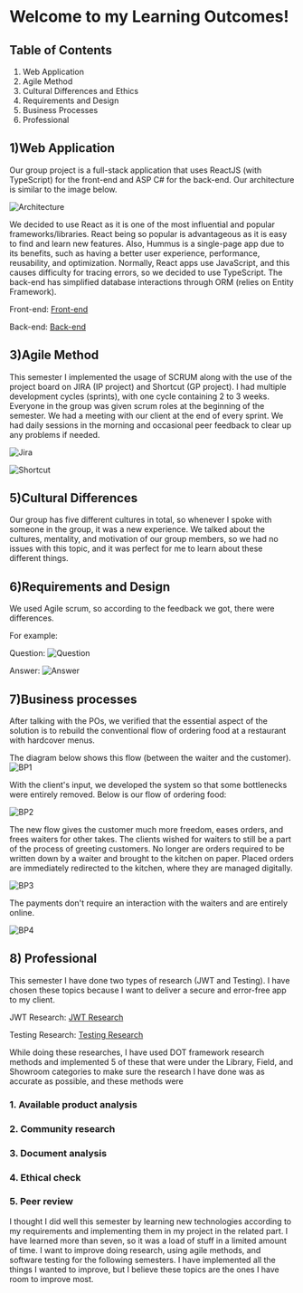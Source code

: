 # Welcome to my Learning Outcomes!

## Table of Contents

1. Web Application
3. Agile Method
5. Cultural Differences and Ethics
6. Requirements and Design
7. Business Processes
8. Professional

## 1)Web Application

Our group project is a full-stack application that uses ReactJS (with TypeScript) for the front-end and ASP C# for the back-end. Our architecture is similar to the image below.

![Architecture](https://user-images.githubusercontent.com/73908937/174277634-00826e11-fa44-4694-9848-1105564c87f1.png)

We decided to use React as it is one of the most influential and popular frameworks/libraries. React being so popular is advantageous as it is easy to find and learn 	new features. Also, Hummus is a single-page app due to its benefits, such as having a better user experience, performance, reusability, and optimization. Normally, React apps use JavaScript, and this causes difficulty for tracing errors, so we decided to use TypeScript. The back-end has simplified database interactions through ORM (relies on Entity Framework).

Front-end: [Front-end](https://github.com/hummusteam/HummusFront)

Back-end: [Back-end](https://github.com/hummusteam/HummusApp)

## 3)Agile Method

This semester I implemented the usage of SCRUM along with the use of the project board on JIRA (IP project) and Shortcut (GP project). I had multiple development cycles (sprints), with one cycle containing 2 to 3 weeks. Everyone in the group was given scrum roles at the beginning of the semester. We had a meeting with our client at the end of every sprint. We had daily sessions in the morning and occasional peer feedback to clear up any problems if needed.

![Jira](https://user-images.githubusercontent.com/73908937/168486773-d7e882a8-2fac-4977-83bd-f3f1b21bb43e.png)

![Shortcut](https://user-images.githubusercontent.com/73908937/168486784-36156e7c-abed-4134-af07-6c802d82839e.png)

## 5)Cultural Differences
Our group has five different cultures in total, so whenever I spoke with someone in the group, it was a new experience. We talked about the cultures, mentality, and motivation of our group members, so we had no issues with this topic, and it was perfect for me to learn about these different things.

## 6)Requirements and Design
We used Agile scrum, so according to the feedback we got, there were differences. 

For example:

Question:
![Question](https://user-images.githubusercontent.com/73908937/174280914-ac8ab026-7447-47c7-a41a-e65da27cc731.png)

Answer:
![Answer](https://user-images.githubusercontent.com/73908937/174280959-7bee17ae-76cf-4697-a53a-5de616433426.png)

## 7)Business processes

After talking with the POs, we verified that the essential aspect of the solution is to rebuild the conventional flow of ordering food at a restaurant with hardcover menus.

The diagram below shows this flow (between the waiter and the customer).
![BP1](https://user-images.githubusercontent.com/73908937/174285161-4ca298b1-dacb-4d62-979e-d8a0a7ec11ef.jpg)

With the client's input, we developed the system so that some bottlenecks were entirely removed. Below is our flow of ordering food:

![BP2](https://user-images.githubusercontent.com/73908937/174285837-9364a258-a29e-4a5d-9a89-3c36920e5aa7.jpg)

The new flow gives the customer much more freedom, eases orders, and frees waiters for other takes. The clients wished for waiters to still be a part of the process of greeting customers. No longer are orders required to be written down by a waiter and brought to the kitchen on paper. Placed orders are immediately redirected to the kitchen, where they are managed digitally.

![BP3](https://user-images.githubusercontent.com/73908937/174286330-1a93ad8e-7eb6-4716-b1e3-8a8d6732fe20.jpg)

The payments don't require an interaction with the waiters and are entirely online.

![BP4](https://user-images.githubusercontent.com/73908937/174286530-de07b867-d2cd-4a15-9d59-4831bc7eb5f1.jpg)

## 8) Professional

This semester I have done two types of research (JWT and Testing). I have chosen these topics because I want to deliver a secure and error-free app to my client.

JWT Research: [JWT Research](https://github.com/Kardnit/Portfolio/tree/main/Research)

Testing Research: [Testing Research](https://github.com/Kardnit/Portfolio/tree/main/Research)

While doing these researches, I have used DOT framework research methods and implemented 5 of these that were under the Library, Field, and Showroom categories to make sure the research I have done was as accurate as possible, and these methods were

### 1. Available product analysis
### 2. Community research
### 3. Document analysis
### 4. Ethical check
### 5. Peer review

I thought I did well this semester by learning new technologies according to my requirements and implementing them in my project in the related part. I have learned more than seven, so it was a load of stuff in a limited amount of time. I want to improve doing research, using agile methods, and software testing for the following semesters. I have implemented all the things I wanted to improve, but I believe these topics are the ones I have room to improve most.